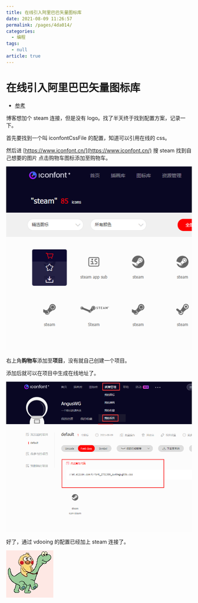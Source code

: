 ```yaml
---
title: 在线引入阿里巴巴矢量图标库
date: 2021-08-09 11:26:57
permalink: /pages/4da014/
categories: 
  - 编程
tags: 
  - null
article: true
---
```

# 在线引入阿里巴巴矢量图标库

- [参考](https://blog.csdn.net/wsl9420/article/details/106724841)

博客想加个 steam 连接，但是没有 logo。找了半天终于找到配置方案，记录一下。

首先要找到一个叫 iconfontCssFile 的配置，知道可以引用在线的 css。

然后进 [https://www.iconfont.cn/](https://www.iconfont.cn/) 搜 steam 找到自己想要的图片
点击购物车图标添加至购物车。

![](../images/2021-08-09-11-34-47.png)

右上角**购物车**添加至**项目**，没有就自己创建一个项目。

添加后就可以在项目中生成在线地址了。

![](../images/2021-08-09-11-37-15.png)

好了，通过 vdooing 的配置已经加上 steam 连接了。

![](../images/2021-08-09-11-40-11.gif)
